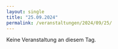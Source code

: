 ```yaml
---
layout: single
title: "25.09.2024"
permalink: /veranstaltungen/2024/09/25/
---
```


Keine Veranstaltung an diesem Tag.
